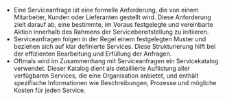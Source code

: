 - Eine Serviceanfrage ist eine formelle Anforderung, die von einem Mitarbeiter, Kunden oder Lieferanten gestellt wird. Diese Anforderung zielt darauf ab, eine bestimmte, im Voraus festgelegte und vereinbarte Aktion innerhalb des Rahmens der Servicebereitstellung zu initiieren.
- Serviceanfragen folgen in der Regel einem festgelegten Muster und beziehen sich auf klar definierte Services. Diese Strukturierung hilft bei der effizienten Bearbeitung und Erfüllung der Anfragen.
- Oftmals wird im Zusammenhang mit Serviceanfragen ein Servicekatalog verwendet. Dieser Katalog dient als detaillierte Auflistung aller verfügbaren Services, die eine Organisation anbietet, und enthält spezifische Informationen wie Beschreibungen, Prozesse und mögliche Kosten für jeden Service.